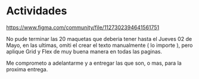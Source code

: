 # Actividades
https://www.figma.com/community/file/1127302394641561751


No pude terminar las 20 maquetas que deberia tener hasta el Jueves 02 de Mayo, en las ultimas, omiti el crear el texto manualmente ( lo importe ), pero aplique Grid y Flex de muy buena manera en todas las paginas.

Me comprometo a adelantarme y a entregar las que son, o mas, para la proxima entrega.
